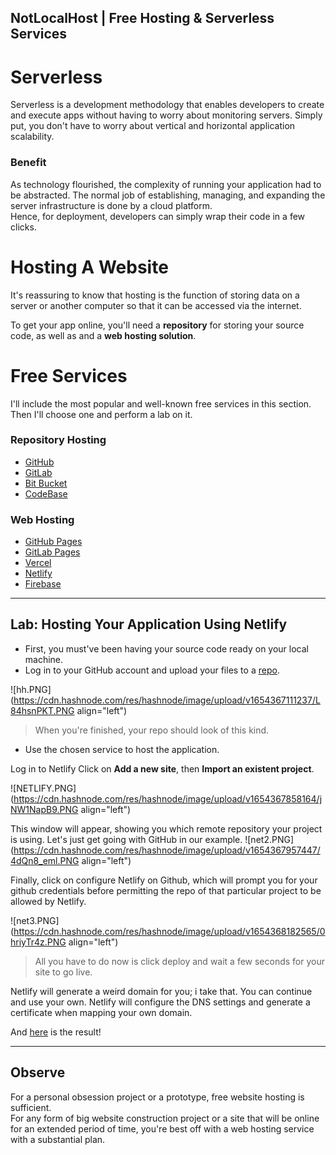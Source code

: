## NotLocalHost  | Free Hosting & Serverless  Services

# Serverless
Serverless is a development methodology that enables developers to create and execute apps without having to worry about monitoring servers. Simply put, you don't have to worry about vertical and horizontal application scalability. <br>

### Benefit
As technology flourished, the complexity of running your application had to be abstracted. The normal job of establishing, managing, and expanding the server infrastructure is done by a cloud platform. <br>
Hence, for deployment, developers can simply wrap their code in a few clicks.


# Hosting A Website
It's reassuring to know that hosting is the function of storing data on a server or another computer so that it can be accessed via the internet.

To get your app online, you'll need a **repository** for storing your source code, as well as and a **web hosting solution**.

# Free Services
I'll include the most popular and well-known free services in this section. Then I'll choose one and perform a lab on it.

### Repository Hosting
- [GitHub](https://github.com)
- [GitLab](https://about.gitlab.com)
- [Bit Bucket](https://bitbucket.org)
- [CodeBase](https://www.codebase.com)


### Web Hosting
- [GitHub Pages](https://docs.github.com/en/pages/getting-started-with-github-pages/about-github-pages)
- [GitLab Pages](https://docs.gitlab.com/ee/user/project/pages/)
- [Vercel](https://vercel.com)
- [Netlify](https://www.netlify.com)
- [Firebase](https://firebase.google.com)
---

## Lab: Hosting Your Application Using Netlify

- First, you must've been having your source code ready on your local machine.
-  Log in to your GitHub account and upload your files to a [repo](https://docs.github.com/en/get-started/quickstart/create-a-repo).

![hh.PNG](https://cdn.hashnode.com/res/hashnode/image/upload/v1654367111237/L84hsnPKT.PNG align="left")
> When you're finished, your repo should look of this kind.

- Use the chosen service to host the application.

Log in to Netlify Click on **Add a new site**, then **Import an existent project**.

![NETLIFY.PNG](https://cdn.hashnode.com/res/hashnode/image/upload/v1654367858164/jNW1NapB9.PNG align="left")


This window will appear, showing you which remote repository your project is using. Let's just get going with GitHub in our example.
![net2.PNG](https://cdn.hashnode.com/res/hashnode/image/upload/v1654367957447/4dQn8_eml.PNG align="left")


Finally, click on configure Netlify on Github, which will prompt you for your github credentials before permitting the repo of that particular project to be allowed by Netlify.

![net3.PNG](https://cdn.hashnode.com/res/hashnode/image/upload/v1654368182565/0hriyTr4z.PNG align="left")

> All you have to do now is click deploy and wait a few seconds for your site to go live.

Netlify will generate a weird domain for you; i take that.
You can continue and use your own. Netlify will configure the DNS settings and generate a certificate when mapping your own domain.


And [here](https://graceful-buttercream-c8bcd8.netlify.app) is the result!

---

## Observe
For a personal obsession project or a prototype, free website hosting is sufficient. <br>
For any form of big website construction project or a site that will be online for an extended period of time, you're best off with a web hosting service with a substantial plan.


